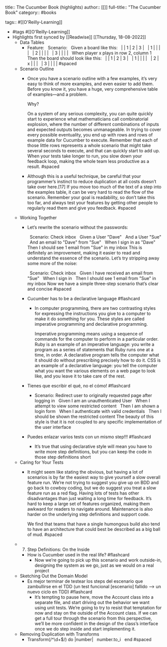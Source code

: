 title:: The Cucumber Book (highlights)
author:: [[]]
full-title:: "The Cucumber Book"
category:: #books

tags:: #[[O'Reilly-Learning]]

- #tags #[[O'Reilly-Learning]]
- Highlights first synced by [[Readwise]] [[Thursday, 18-08-2022]]
	- Data Tables
		- Feature​:
		  ​ 	  ​Scenario​:
		  ​ 	    ​Given a board like this​:
		  ​ 	      |   | 1 | 2 | 3 |
		  ​ 	      | 1 |   |   |   |
		  ​ 	      | 2 |   |   |   |
		  ​ 	      | 3 |   |   |   |
		  ​ 	    When player x plays in row 2, column 1
		  ​ 	    ​Then the board should look like this​:
		  ​ 	      |   | 1 | 2 | 3 |
		  ​ 	      | 1 |   |   |   |
		  ​ 	      | 2 | x |   |   |
		  ​ 	      | 3 |   |   |   | #spaced
	- Scenario Outline
		- Once you have a scenario outline with a few examples, it’s very easy to think of more examples, and even easier to add them. Before you know it, you have a huge, very comprehensive table of examples—and a problem.
		  
		  Why?
		  
		  On a system of any serious complexity, you can quite quickly start to experience what mathematicians call combinatorial explosion, where the number of different combinations of inputs and expected outputs becomes unmanageable. In trying to cover every possible eventuality, you end up with rows and rows of example data for Cucumber to execute. Remember that each of those little rows represents a whole scenario that might take several seconds to execute, and that can quickly start to add up. When your tests take longer to run, you slow down your feedback loop, making the whole team less productive as a result. #spaced
		- Although this is a useful technique, be careful that your programmer’s instinct to reduce duplication at all costs doesn’t take over here.[17] If you move too much of the text of a step into the examples table, it can be very hard to read the flow of the scenario. Remember your goal is readability, so don’t take this too far, and always test your features by getting other people to regularly read them and give you feedback. #spaced
	- Working Together
		- Let’s rewrite the scenario without the passwords:
		  
		  ​ 	​Scenario​: Check inbox
		  ​ 	  Given a User ​"Dave"​
		  ​ 	  And a User ​"Sue"​
		  ​ 	  And an email to ​"Dave"​ from ​"Sue"​
		  ​ 	  When I sign in as ​"Dave"​
		  ​ 	  Then I should see 1 email from ​"Sue"​ in my inbox
		  This is definitely an improvement, making it easier to read and understand the essence of the scenario. Let’s try stripping away some more of the noise:
		  
		  ​ 	​Scenario​: Check inbox
		  ​ 	  Given I have received an email from ​"Sue"​
		  ​ 	  When I sign in
		  ​ 	  Then I should see 1 email from ​"Sue"​ in my inbox
		  Now we have a simple three-step scenario that’s clear and concise #spaced
		- Cucumber has to be a declarative language #flashcard
			- In computer programming, there are two contrasting styles for expressing the instructions you give to a computer to make it do something for you. These styles are called imperative programming and declarative programming.
			  
			  Imperative programming means using a sequence of commands for the computer to perform in a particular order. Ruby is an example of an imperative language: you write a program as a series of statements that Ruby runs one at a time, in order. A declarative program tells the computer what it should do without prescribing precisely how to do it. CSS is an example of a declarative language: you tell the computer what you want the various elements on a web page to look like, and you leave it to take care of the rest.
		- Tienes que escribir el qué, no el cómo! #flashcard
			- Scenario​: Redirect user to originally requested page after logging in
			  ​ 	  Given I am an unauthenticated User
			  ​ 	  When I attempt to view some restricted content
			  ​ 	  Then I am shown a login form
			  ​ 	  When I authenticate with valid credentials
			  ​ 	  Then I should be shown the restricted content
			  The beauty of this style is that it is not coupled to any specific implementation of the user interface
		- Puedes enlazar varios tests con un mismo step!!! #flashcard
			- It’s true that using declarative style will mean you have to write more step definitions, but you can keep the code in those step definitions short
	- Caring for Your Tests
		- It might seem like stating the obvious, but having a lot of scenarios is by far the easiest way to give yourself a slow overall feature run. We’re not trying to suggest you give up on BDD and go back to cowboy coding, but we do suggest you treat a slow feature run as a red flag. Having lots of tests has other disadvantages than just waiting a long time for feedback. It’s hard to keep a large set of features organized, making them awkward for readers to navigate around. Maintenance is also harder on the underlying step definitions and support code.
		  
		  We find that teams that have a single humongous build also tend to have an architecture that could best be described as a big ball of mud. #spaced
	- 7. Step Definitions: On the Inside
		- How is Cucumber used in the real life? #flashcard
			- Now we’re going to pick up this scenario and work outside-in, designing the system as we go, just as we would on a real project
	- Sketching Out the Domain Model
		- Es mejor terminar de testear los steps del escenario que zambullirse en el TDD (un test funcional [escenario] fallido —> un nuevo ciclo en TDD) #flashcard
			- It’s tempting to pause here, move the Account class into a separate file, and start driving out the behavior we want using unit tests. We’re going to try to resist that temptation for now and stay on the outside of the Account class. If we can get a full tour through the scenario from this perspective, we’ll be more confident in the design of the class’s interface once we do step inside and start implementing it.
	- Removing Duplication with Transforms
		- Transform(​/^\d+$/​) ​do​ |number|
		  ​ 	  number.to_i
		  ​ 	​end​ #spaced